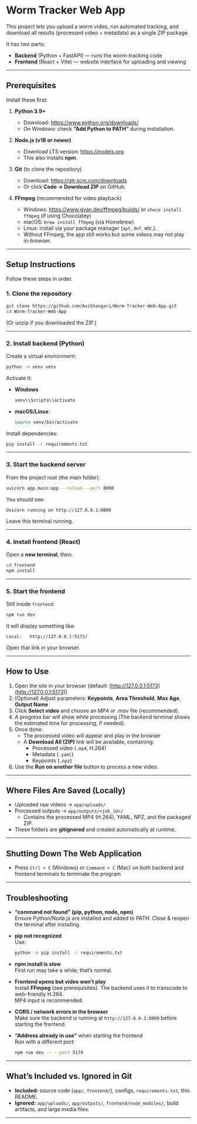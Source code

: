 # Worm Tracker Web App

This project lets you upload a worm video, run automated tracking, and download all results (processed video + metadata) as a single ZIP package.

It has two parts:

- **Backend** (Python + FastAPI) — runs the worm-tracking code
- **Frontend** (React + Vite) — website interface for uploading and viewing

---

## Prerequisites

Install these first:

1. **Python 3.9+**

   - Download: <https://www.python.org/downloads/>
   - On Windows: check **“Add Python to PATH”** during installation.

2. **Node.js (v18 or newer)**

   - Download LTS version: <https://nodejs.org>
   - This also installs **npm**.

3. **Git** (to clone the repository)

   - Download: <https://git-scm.com/downloads>
   - Or click **Code → Download ZIP** on GitHub.

4. **FFmpeg** (recommended for video playback)
   - Windows: <https://www.gyan.dev/ffmpeg/builds/> or `choco install ffmpeg` (if using Chocolatey)
   - macOS: `brew install ffmpeg` (via Homebrew)
   - Linux: install via your package manager (`apt`, `dnf`, etc.).
   - Without FFmpeg, the app still works but some videos may not play in-browser.

---

## Setup Instructions

Follow these steps in order.

### 1. Clone the repository

```bash
git clone https://github.com/AviShangari/Worm-Tracker-Web-App.git
cd Worm-Tracker-Web-App
```

(Or unzip if you downloaded the ZIP.)

---

### 2. Install backend (Python)

Create a virtual environment:

```bash
python -m venv venv
```

Activate it:

- **Windows**
  ```bash
  venv\\Scripts\\activate
  ```
- **macOS/Linux**
  ```bash
  source venv/bin/activate
  ```

Install dependencies:

```bash
pip install -r requirements.txt
```

---

### 3. Start the backend server

From the project root (the main folder):

```bash
uvicorn app.main:app --reload --port 8000
```

You should see:

```
Uvicorn running on http://127.0.0.1:8000
```

Leave this terminal running.

---

### 4. Install frontend (React)

Open a **new terminal**, then:

```bash
cd frontend
npm install
```

---

### 5. Start the frontend

Still inside `frontend`:

```bash
npm run dev
```

It will display something like:

```
Local:   http://127.0.0.1:5173/
```

Open that link in your browser.

---

## How to Use

1. Open the site in your browser (default: [http://127.0.0.1:5173](http://127.0.0.1:5173))
2. (Optional) Adjust parameters: **Keypoints**, **Area Threshold**, **Max Age**, **Output Name**
3. Click **Select video** and choose an MP4 or .mov file (recommended).
4. A progress bar will show while processing (The backend terminal shows the estimated time for processing, if needed).
5. Once done:
   - The processed video will appear and play in the browser
   - A **Download All (ZIP)** link will be available, containing:
     - Processed video (`.mp4`, H.264)
     - Metadata (`.yaml`)
     - Keypoints (`.npz`)
6. Use the **Run on another file** button to process a new video.

---

## Where Files Are Saved (Locally)

- Uploaded raw videos → `app/uploads/`
- Processed outputs → `app/outputs/<job_id>/`
  - Contains the processed MP4 (H.264), YAML, NPZ, and the packaged ZIP.
- These folders are **gitignored** and created automatically at runtime.

---

## Shutting Down The Web Application

- Press `Ctrl + C` (Windows) or `Command + C` (Mac) on both backend and frontend terminals to terminate the program

---

## Troubleshooting

- **“command not found” (pip, python, node, npm)**  
  Ensure Python/Node.js are installed and added to PATH. Close & reopen the terminal after installing.

- **pip not recognized**  
  Use:

  ```bash
  python -m pip install -r requirements.txt
  ```

- **npm install is slow**  
  First run may take a while; that’s normal.

- **Frontend opens but video won’t play**  
  Install **FFmpeg** (see prerequisites). The backend uses it to transcode to web-friendly H.264.  
  MP4 input is recommended.

- **CORS / network errors in the browser**  
  Make sure the backend is running at `http://127.0.0.1:8000` before starting the frontend.

- **“Address already in use”** when starting the frontend  
  Run with a different port:
  ```bash
  npm run dev -- --port 5174
  ```

---

## What’s Included vs. Ignored in Git

- **Included:** source code (`app/`, `frontend/`), configs, `requirements.txt`, this README.
- **Ignored:** `app/uploads/`, `app/outputs/`, `frontend/node_modules/`, build artifacts, and large media files.

---
